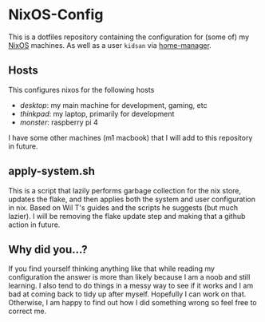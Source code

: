# NixOS-Config

This is a dotfiles repository containing the configuration for (some of) my [NixOS](https://nixos.org/) machines. As well as a user `kidsan` via [home-manager](https://github.com/nix-community/home-manager).

## Hosts

This configures nixos for the following hosts

+ _desktop_: my main machine for development, gaming, etc
+ _thinkpad_: my laptop, primarily for development
+ _monster_: raspberry pi 4

I have some other machines (m1 macbook) that I will add to this repository in future.

## apply-system.sh

This is a script that lazily performs garbage collection for the nix store, updates the flake, and then applies both the system and user configuration in nix. Based on Wil T's guides and the scripts he suggests (but much lazier). I will be removing the flake update step and making that a github action in future.

## Why did you...?

If you find yourself thinking anything like that while reading my configuration the answer is more than likely because I am a noob and still learning. I also tend to do things in a messy way to see if it works and I am bad at coming back to tidy up after myself. Hopefully I can work on that. Otherwise, I am happy to find out how I did something wrong so feel free to correct me.